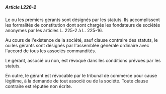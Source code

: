 ##### Article L226-2

Le ou les premiers gérants sont désignés par les statuts. Ils accomplissent les formalités de constitution dont sont chargés les fondateurs de sociétés anonymes par les articles L. 225-2 à L. 225-16.

Au cours de l'existence de la société, sauf clause contraire des statuts, le ou les gérants sont désignés par l'assemblée générale ordinaire avec l'accord de tous les associés commandités.

Le gérant, associé ou non, est révoqué dans les conditions prévues par les statuts.

En outre, le gérant est révocable par le tribunal de commerce pour cause légitime, à la demande de tout associé ou de la société. Toute clause contraire est réputée non écrite.

